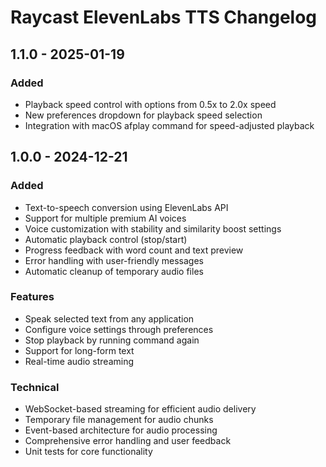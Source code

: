 # Raycast ElevenLabs TTS Changelog

## 1.1.0 - 2025-01-19

### Added
- Playback speed control with options from 0.5x to 2.0x speed
- New preferences dropdown for playback speed selection
- Integration with macOS afplay command for speed-adjusted playback

## 1.0.0 - 2024-12-21

### Added
- Text-to-speech conversion using ElevenLabs API
- Support for multiple premium AI voices
- Voice customization with stability and similarity boost settings
- Automatic playback control (stop/start)
- Progress feedback with word count and text preview
- Error handling with user-friendly messages
- Automatic cleanup of temporary audio files

### Features
- Speak selected text from any application
- Configure voice settings through preferences
- Stop playback by running command again
- Support for long-form text
- Real-time audio streaming

### Technical
- WebSocket-based streaming for efficient audio delivery
- Temporary file management for audio chunks
- Event-based architecture for audio processing
- Comprehensive error handling and user feedback
- Unit tests for core functionality
